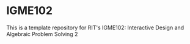 # IGME102
This is a template repository for RIT's IGME102: Interactive Design and Algebraic Problem Solving 2
